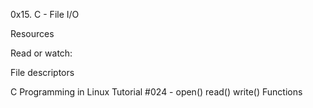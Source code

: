 0x15. C - File I/O

Resources

Read or watch:



File descriptors

C Programming in Linux Tutorial #024 - open() read() write() Functions
